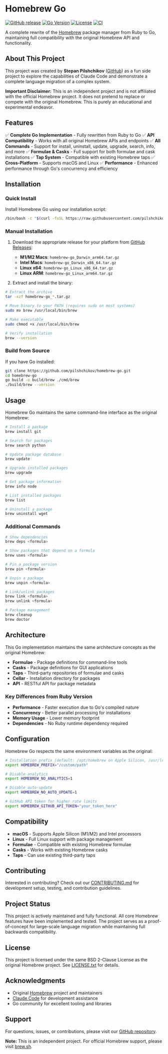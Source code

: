# Homebrew Go

[![GitHub release](https://img.shields.io/github/release/pilshchikov/homebrew-go.svg)](https://github.com/pilshchikov/homebrew-go/releases)
[![Go Version](https://img.shields.io/github/go-mod/go-version/pilshchikov/homebrew-go)](https://github.com/pilshchikov/homebrew-go)
[![License](https://img.shields.io/github/license/pilshchikov/homebrew-go)](https://github.com/pilshchikov/homebrew-go/blob/HEAD/LICENSE.txt)
[![CI](https://github.com/pilshchikov/homebrew-go/workflows/CI/badge.svg)](https://github.com/pilshchikov/homebrew-go/actions)

A complete rewrite of the [Homebrew](https://brew.sh) package manager from Ruby to Go, maintaining full compatibility with the original Homebrew API and functionality.

## About This Project

This project was created by **Stepan Pilshchikov** ([GitHub](https://github.com/pilshchikov)) as a fun side project to explore the capabilities of Claude Code and demonstrate a complete language migration of a complex system.

**Important Disclaimer:** This is an independent project and is not affiliated with the official Homebrew project. It does not pretend to replace or compete with the original Homebrew. This is purely an educational and experimental endeavor.

## Features

✅ **Complete Go Implementation** - Fully rewritten from Ruby to Go
✅ **API Compatibility** - Works with all original Homebrew APIs and endpoints
✅ **All Commands** - Support for install, uninstall, update, upgrade, search, info, and more
✅ **Formulae & Casks** - Full support for both formulae and cask installations
✅ **Tap System** - Compatible with existing Homebrew taps
✅ **Cross-Platform** - Supports macOS and Linux
✅ **Performance** - Enhanced performance through Go's concurrency and efficiency  

## Installation

### Quick Install

Install Homebrew Go using our installation script:

```bash
/bin/bash -c "$(curl -fsSL https://raw.githubusercontent.com/pilshchikov/homebrew-go/main/install.sh)"
```

### Manual Installation

1. Download the appropriate release for your platform from [GitHub Releases](https://github.com/pilshchikov/homebrew-go/releases):
   - **M1/M2 Macs**: `homebrew-go_Darwin_arm64.tar.gz`
   - **Intel Macs**: `homebrew-go_Darwin_x86_64.tar.gz`
   - **Linux x64**: `homebrew-go_Linux_x86_64.tar.gz`
   - **Linux ARM**: `homebrew-go_Linux_arm64.tar.gz`

2. Extract and install the binary:

```bash
# Extract the archive
tar -xzf homebrew-go_*.tar.gz

# Move binary to your PATH (requires sudo on most systems)
sudo mv brew /usr/local/bin/brew

# Make executable
sudo chmod +x /usr/local/bin/brew

# Verify installation
brew --version
```

### Build from Source

If you have Go installed:

```bash
git clone https://github.com/pilshchikov/homebrew-go.git
cd homebrew-go
go build -o build/brew ./cmd/brew
./build/brew --version
```

## Usage

Homebrew Go maintains the same command-line interface as the original Homebrew:

```bash
# Install a package
brew install git

# Search for packages
brew search python

# Update package database
brew update

# Upgrade installed packages
brew upgrade

# Get package information
brew info node

# List installed packages
brew list

# Uninstall a package
brew uninstall wget
```

### Additional Commands

```bash
# Show dependencies
brew deps <formula>

# Show packages that depend on a formula
brew uses <formula>

# Pin a package version
brew pin <formula>

# Unpin a package
brew unpin <formula>

# Link/unlink packages
brew link <formula>
brew unlink <formula>

# Package management
brew cleanup
brew doctor
```

## Architecture

This Go implementation maintains the same architecture concepts as the original Homebrew:

- **Formulae** - Package definitions for command-line tools
- **Casks** - Package definitions for GUI applications
- **Taps** - Third-party repositories of formulae and casks
- **Cellar** - Installation directory for packages
- **API** - RESTful API for package metadata

### Key Differences from Ruby Version

- **Performance** - Faster execution due to Go's compiled nature
- **Concurrency** - Better parallel processing for installations
- **Memory Usage** - Lower memory footprint
- **Dependencies** - No Ruby runtime dependency required

## Configuration

Homebrew Go respects the same environment variables as the original:

```bash
# Installation prefix (default: /opt/homebrew on Apple Silicon, /usr/local on Intel)
export HOMEBREW_PREFIX="/custom/path"

# Disable analytics
export HOMEBREW_NO_ANALYTICS=1

# Disable auto-update
export HOMEBREW_NO_AUTO_UPDATE=1

# GitHub API token for higher rate limits
export HOMEBREW_GITHUB_API_TOKEN="your_token_here"
```

## Compatibility

- **macOS** - Supports Apple Silicon (M1/M2) and Intel processors
- **Linux** - Full Linux support with package management
- **Formulae** - Compatible with existing Homebrew formulae
- **Casks** - Works with existing Homebrew casks
- **Taps** - Can use existing third-party taps

## Contributing

Interested in contributing? Check out our [CONTRIBUTING.md](CONTRIBUTING.md) for development setup, testing, and contribution guidelines.

## Project Status

This project is actively maintained and fully functional. All core Homebrew features have been implemented and tested. The project serves as a proof-of-concept for large-scale language migration while maintaining full backwards compatibility.

## License

This project is licensed under the same BSD 2-Clause License as the original Homebrew project. See [LICENSE.txt](LICENSE.txt) for details.

## Acknowledgments

- Original [Homebrew](https://brew.sh) project and maintainers
- [Claude Code](https://claude.ai/code) for development assistance
- Go community for excellent tooling and libraries

## Support

For questions, issues, or contributions, please visit our [GitHub repository](https://github.com/pilshchikov/homebrew-go).

**Note:** This is an independent project. For official Homebrew support, please visit [brew.sh](https://brew.sh).
